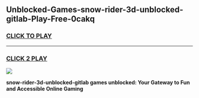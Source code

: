 
## Unblocked-Games-snow-rider-3d-unblocked-gitlab-Play-Free-0cakq
<h3>
<a href="https://premium76.site?title=snow-rider-3d-unblocked-gitlab&ref=18A1">CLICK TO PLAY</a></h3>
<hr>

<h3>
<a href="https://premium76.site?title=snow-rider-3d-unblocked-gitlab&ref=18A1">CLICK 2 PLAY</a>
  
</h3>

<a href="https://premium76.site?title=snow-rider-3d-unblocked-gitlab&ref=18A1"><img src="https://clearcache.store/games.png"></a>


**snow-rider-3d-unblocked-gitlab games unblocked: Your Gateway to Fun and Accessible Online Gaming**
